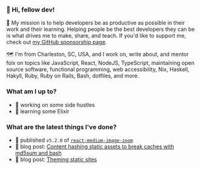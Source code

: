 ### 👋 Hi, fellow dev!

💜 My mission is to help developers be as productive as possible in their work and their learning. Helping people be the best developers they can be is what drives me to make, share, and teach. If you'd like to support me, check out [my GitHub sponsorship page](https://github.com/sponsors/rpearce/).

🗺️ I'm from Charleston, SC, USA, and I work on, write about, and mentor folx on topics like JavaScript, React, NodeJS, TypeScript, maintaining open source software, functional programming, web accessibility, Nix, Haskell, Hakyll, Ruby, Ruby on Rails, Bash, dotfiles, and more. 

### What am I up to?

* 🚧 working on some side hustles
* 🌱 learning some Elixir

### What are the latest things I've done?

* 🔎 published `v5.2.0` of [`react-medium-image-zoom`](https://github.com/rpearce/image-zoom)
* 📝 blog post: [Content hashing static assets to break caches with md5sum and bash](https://robertwpearce.com/content-hashing-static-assets-to-break-caches-with-md5sum-and-bash.html)
* 📝 blog post: [Theming static sites](https://robertwpearce.com/theming-static-sites.html)
